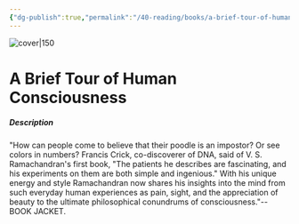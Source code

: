 ```yaml
---
{"dg-publish":true,"permalink":"/40-reading/books/a-brief-tour-of-human-consciousness-v-s-ramachandran/","title":"A Brief Tour of Human Consciousness"}
---
```



![cover|150](http://books.google.com/books/content?id=TgkpAQAAMAAJ&printsec=frontcover&img=1&zoom=1&source=gbs_api)

# A Brief Tour of Human Consciousness
##### Description
"How can people come to believe that their poodle is an impostor? Or see colors in numbers? Francis Crick, co-discoverer of DNA, said of V. S. Ramachandran's first book, "The patients he describes are fascinating, and his experiments on them are both simple and ingenious." With his unique energy and style Ramachandran now shares his insights into the mind from such everyday human experiences as pain, sight, and the appreciation of beauty to the ultimate philosophical conundrums of consciousness."--BOOK JACKET.